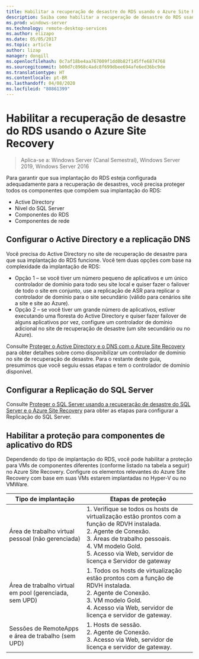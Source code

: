 ```yaml
---
title: Habilitar a recuperação de desastre do RDS usando o Azure Site Recovery
description: Saiba como habilitar a recuperação de desastre do RDS usando o Azure Site Recovery.
ms.prod: windows-server
ms.technology: remote-desktop-services
ms.author: elizapo
ms.date: 05/05/2017
ms.topic: article
author: lizap
manager: dongill
ms.openlocfilehash: 0c7af18be4aa767009f1dd0b82f145ffe6874768
ms.sourcegitcommit: b00d7c8968c4adc8f699dbee694afe6ed36bc9de
ms.translationtype: HT
ms.contentlocale: pt-BR
ms.lasthandoff: 04/08/2020
ms.locfileid: "80861399"
---
```

# <a name="enable-disaster-recovery-of-rds-using-azure-site-recovery"></a>Habilitar a recuperação de desastre do RDS usando o Azure Site Recovery

>Aplica-se a: Windows Server (Canal Semestral), Windows Server 2019, Windows Server 2016

Para garantir que sua implantação do RDS esteja configurada adequadamente para a recuperação de desastres, você precisa proteger todos os componentes que compõem sua implantação do RDS:

- Active Directory
- Nível do SQL Server
- Componentes do RDS
- Componentes de rede

## <a name="configure-active-directory-and-dns-replication"></a>Configurar o Active Directory e a replicação DNS

Você precisa do Active Directory no site de recuperação de desastre para que sua implantação do RDS funcione. Você tem duas opções com base na complexidade da implantação de RDS:

- Opção 1 – se você tiver um número pequeno de aplicativos e um único controlador de domínio para todo seu site local e quiser fazer o failover de todo o site em conjunto, use a replicação de ASR para replicar o controlador de domínio para o site secundário (válido para cenários site a site e site ao Azure).
- Opção 2 – se você tiver um grande número de aplicativos, estiver executando uma floresta do Active Directory e quiser fazer failover de alguns aplicativos por vez, configure um controlador de domínio adicional no site de recuperação de desastre (um site secundário ou no Azure).

Consulte [Proteger o Active Directory e o DNS com o Azure Site Recovery](/azure/site-recovery/site-recovery-active-directory) para obter detalhes sobre como disponibilizar um controlador de domínio no site de recuperação de desastre. Para o restante deste guia, presumimos que você seguiu essas etapas e tem o controlador de domínio disponível.

## <a name="set-up-sql-server-replication"></a>Configurar a Replicação do SQL Server

Consulte [Proteger o SQL Server usando a recuperação de desastre do SQL Server e o Azure Site Recovery](/azure/site-recovery/site-recovery-sql) para obter as etapas para configurar a Replicação do SQL Server.

## <a name="enable-protection-for-the-rds-application-components"></a>Habilitar a proteção para componentes de aplicativo do RDS

Dependendo do tipo de implantação do RDS, você pode habilitar a proteção para VMs de componentes diferentes (conforme listado na tabela a seguir) no Azure Site Recovery. Configure os elementos relevantes do Azure Site Recovery com base em suas VMs estarem implantadas no Hyper-V ou no VMWare.


|               Tipo de implantação                |                                                                                                     Etapas de proteção                                                                                                     |
|----------------------------------------------|--------------------------------------------------------------------------------------------------------------------------------------------------------------------------------------------------------------------------|
|     Área de trabalho virtual pessoal (não gerenciada)     | 1. Verifique se todos os hosts de virtualização estão prontos com a função de RDVH instalada.    </br>2. Agente de Conexão.  </br>3. Áreas de trabalho pessoais. </br>4. VM modelo Gold. </br>5. Acesso via Web, servidor de licença e Servidor de gateway |
| Área de trabalho virtual em pool (gerenciada, sem UPD) |                    1. Todos os hosts de virtualização estão prontos com a função de RDVH instalada.  </br>2. Agente de Conexão.  </br>3. VM modelo Gold. </br>4. Acesso via Web, servidor de licença e servidor de gateway.                    |
|   Sessões de RemoteApps e área de trabalho (sem UPD)   |                                                          1. Hosts de sessão.  </br>2. Agente de Conexão. </br>3. Acesso via Web, servidor de licença e servidor de gateway.                                                           |

